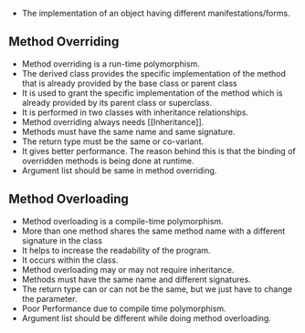 - The implementation of an object having different manifestations/forms.

## Method Overriding
- Method overriding is a run-time polymorphism.
- The derived class provides the specific implementation of the method that is already provided by the base class or parent class
- It is used to grant the specific implementation of the method which is already provided by its parent class or superclass.
- It is performed in two classes with inheritance relationships.
- Method overriding always needs [[Inheritance]].
- Methods must have the same name and same signature.
- The return type must be the same or co-variant.
- It gives better performance. The reason behind this is that the binding of overridden methods is being done at runtime.
- Argument list should be same in method overriding.

## Method Overloading
- Method overloading is a compile-time polymorphism.
- More than one method shares the same method name with a different signature in the class
- It helps to increase the readability of the program.
- It occurs within the class.
- Method overloading may or may not require inheritance.
- Methods must have the same name and different signatures.
- The return type can or can not be the same, but we just have to change the parameter.
- Poor Performance due to compile time polymorphism.
- Argument list should be different while doing method overloading.